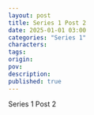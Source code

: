 ```yaml
---
layout: post
title: Series 1 Post 2
date: 2025-01-01 03:00
categories: "Series 1"
characters: 
tags: 
origin: 
pov: 
description: 
published: true
---
```


Series 1 Post 2